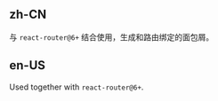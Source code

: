 ## zh-CN

与 `react-router@6+` 结合使用，生成和路由绑定的面包屑。

## en-US

Used together with `react-router@6+`.

<style>

.demo {
  margin: 16px;
}
.demo-nav {
  height: 30px;
  margin-bottom: 16px;
  line-height: 30px;
  background: #f8f8f8;
}
.demo-nav a {
  padding: 0 8px;
  line-height: 30px;
}
.app-list {
  margin-top: 16px;
}
</style>

<style>
  [data-theme="dark"] .demo-nav {
    background: #141414;
  }
</style>

